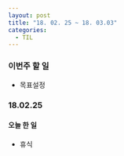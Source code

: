 ```yaml
---
layout: post
title: "18. 02. 25 ~ 18. 03.03"
categories:
  - TIL
---
```


### 이번주 할 일
- 목표설정

### 18.02.25
#### 오늘 한 일
- 휴식
